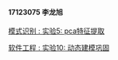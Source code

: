 

#### 17123075 李龙旭

[模式识别 : 实验5: pca特征提取](https://takemorenap.github.io/works.io/ex5_pca/index.html) 
<br>

[软件工程 : 实验10: 动态建模巩固](https://takemorenap.github.io/works.io/ex10/index.html)
